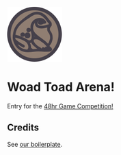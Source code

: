 ![surfware xoxo](./assets/woadtoad-icon.png)

# Woad Toad Arena!

Entry for the [48hr Game Competition!](http://48hr.making-games.net/)

## Credits

See [our boilerplate](http://github.com/woadtoad/love-boilerplate).
